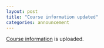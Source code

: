 ```yaml
---
layout: post
title: "Course information updated"
categories: announcement
---
```


[Course information](https://ucsb-pstat-134.github.io/Spring2020/course-information.html) is uploaded.
